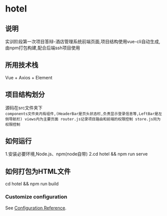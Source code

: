 hotel
===
## 说明
实训阶段第一次项目答辩-酒店管理系统前端页面,项目结构使用vue-cli自动生成,由npm打包构建,配合后端ssh项目使用

## 所用技术栈
Vue + Axios + Element

## 项目结构划分
源码在src文件夹下  
`components文件夹内有组件,(HeaderBar是页头状态栏,负责显示登录信息等,LeftBar是左侧导航栏)
views内为主要页面
router.js记录项目路由和前端的权限控制
store.js同为权限控制
`
## 如何运行
1.安装必要环境,Node.js、npm(node自带)
2.cd hotel && npm run serve

## 如何打包为HTML文件
cd hotel && npm run build


### Customize configuration
See [Configuration Reference](https://cli.vuejs.org/config/).
